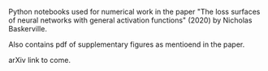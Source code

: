 Python notebooks used for numerical work in the paper "The loss surfaces of neural networks with general activation functions" (2020) by Nicholas Baskerville.

Also contains pdf of supplementary figures as mentioend in the paper.

arXiv link to come.
